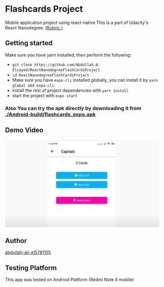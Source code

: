 # Flashcards Project

Mobile application project using react-native
This is a part of Udacity's React Nanodegree. [[Rubric.](https://review.udacity.com/#!/rubrics/1021/view)]

## Getting started

Make sure you have yarn installed, then perform the following:

- `git clone https://github.com/Abdullah-A-Elsayed/ReactNanodegreeFlashCardsProject`
- `cd ReactNanodegreeFlashCardsProject`
- Make sure you have `expo-cli` installed globally, you can install it by `yarn global add expo-cli`
- install the rest of project dependencies with `yarn install`
- start the project with `expo start`

### Also You can try the apk directly by downloading it from [./Android-build/flashcards_expo.apk](https://github.com/Abdullah-A-Elsayed/ReactNanodegreeFlashCardsProject/raw/master/Android-build/flashcards_expo.apk)

## Demo Video

[![Snapshot](./assets/snapshot.jpg)](https://www.youtube.com/watch?v=2dga-m0_frw)

## Author

[abdullah-ali-a15781155](https://www.linkedin.com/in/abdullah-ali-a15781155/)

## Testing Platform

This app was tested on Andriod Platform (Redmi Note 4 mobile)
